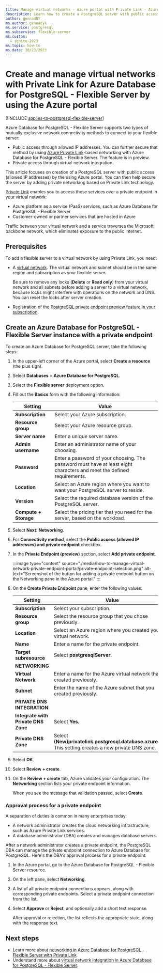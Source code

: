 ```yaml
---
title: Manage virtual networks - Azure portal with Private Link - Azure Database for PostgreSQL - Flexible Server
description: Learn how to create a PostgreSQL server with public access by using the Azure portal, and how to add private networking to the server based on Azure Private Link.
author: gennadNY
ms.author: gennadyk
ms.service: postgresql
ms.subservice: flexible-server
ms.custom:
  - ignite-2023
ms.topic: how-to
ms.date: 10/23/2023
---
```



# Create and manage virtual networks with Private Link for Azure Database for PostgreSQL - Flexible Server by using the Azure portal

[!INCLUDE [applies-to-postgresql-flexible-server](../includes/applies-to-postgresql-flexible-server.md)]

Azure Database for PostgreSQL - Flexible Server supports two types of mutually exclusive network connectivity methods to connect to your flexible server:

* Public access through allowed IP addresses. You can further secure that method by using [Azure Private Link](./concepts-networking-private-link.md)-based networking with Azure Database for PostgreSQL - Flexible Server. The feature is in preview.
* Private access through virtual network integration.

This article focuses on creation of a PostgreSQL server with public access (allowed IP addresses) by the using Azure portal. You can then help secure the server by adding private networking based on Private Link technology.

[Private Link](../../private-link/private-link-overview.md) enables you to access these services over a private endpoint in your virtual network:

* Azure platform as a service (PaaS) services, such as Azure Database for PostgreSQL - Flexible Server
* Customer-owned or partner services that are hosted in Azure

Traffic between your virtual network and a service traverses the Microsoft backbone network, which eliminates exposure to the public internet.

## Prerequisites

To add a flexible server to a virtual network by using Private Link, you need:

* A [virtual network](../../virtual-network/quick-create-portal.md#create-a-virtual-network). The virtual network and subnet should be in the same region and subscription as your flexible server.

  Be sure to remove any locks (**Delete** or **Read only**) from your virtual network and all subnets before adding a server to a virtual network, because locks might interfere with operations on the network and DNS. You can reset the locks after server creation.
* Registration of the [PostgreSQL private endpoint preview feature in your subscription](../../azure-resource-manager/management/preview-features.md).

## Create an Azure Database for PostgreSQL - Flexible Server instance with a private endpoint

To create an Azure Database for PostgreSQL server, take the following steps:

1. In the upper-left corner of the Azure portal, select **Create a resource** (the plus sign).

2. Select **Databases** > **Azure Database for PostgreSQL**.

3. Select the **Flexible server** deployment option.

4. Fill out the **Basics** form with the following information:

   |Setting |Value|
   |---------|------|
   |**Subscription**| Select your Azure subscription.|
   |**Resource group**| Select your Azure resource group.|
   |**Server name**| Enter a unique server name.|
   |**Admin username** |Enter an administrator name of your choosing.|
   |**Password**|Enter a password of your choosing. The password must have at least eight characters and meet the defined requirements.|
   |**Location**|Select an Azure region where you want to want your PostgreSQL server to reside.|
   |**Version**|Select the required database version of the PostgreSQL server.|
   |**Compute + Storage**|Select the pricing tier that you need for the server, based on the workload.|

5. Select **Next: Networking**.

6. For **Connectivity method**, select the **Public access (allowed IP addresses) and private endpoint** checkbox.

7. In the **Private Endpoint (preview)** section, select **Add private endpoint**.

    :::image type="content" source="./media/how-to-manage-virtual-network-private-endpoint-portal/private-endpoint-selection.png" alt-text="Screenshot of the button for adding a private endpoint button on the Networking pane in the Azure portal." :::
8. On the **Create Private Endpoint** pane, enter the following values:

   |Setting|Value|
   |---------|------|
   |**Subscription**| Select your subscription.|
   |**Resource group**| Select the resource group that you chose previously.|
   |**Location**|Select an Azure region where you created your virtual network.|
   |**Name**|Enter a name for the private endpoint.|
   |**Target subresource**|Select **postgresqlServer**.|
   |**NETWORKING**|
   |**Virtual Network**| Enter a name for the Azure virtual network that you created previously. |
   |**Subnet**|Enter the name of the Azure subnet that you created previously.|
   |**PRIVATE DNS INTEGRATION**|
   |**Integrate with Private DNS Zone**| Select **Yes**.|
   |**Private DNS Zone**| Select **(New)privatelink.postgresql.database.azure.com**. This setting creates a new private DNS zone.|

9. Select **OK**.

10. Select **Review + create**.

11. On the **Review + create** tab, Azure validates your configuration. The **Networking** section lists your private endpoint information.

    When you see the message that validation passed, select **Create**.

### Approval process for a private endpoint

A separation of duties is common in many enterprises today:

* A network administrator creates the cloud networking infrastructure, such as Azure Private Link services.
* A database administrator (DBA) creates and manages database servers.

After a network administrator creates a private endpoint, the PostgreSQL DBA can manage the private endpoint connection to Azure Database for PostgreSQL. Here's the DBA's approval process for a private endpoint:

1. In the Azure portal, go to the Azure Database for PostgreSQL - Flexible Server resource.

1. On the left pane, select **Networking**.

1. A list of all private endpoint connections appears, along with corresponding private endpoints. Select a private endpoint connection from the list.

1. Select **Approve** or **Reject**, and optionally add a short text response.

   After approval or rejection, the list reflects the appropriate state, along with the response text.

## Next steps

* Learn more about [networking in Azure Database for PostgreSQL - Flexible Server with Private Link](./concepts-networking-private-link.md).
* Understand more about [virtual network integration in Azure Database for PostgreSQL - Flexible Server](./concepts-networking-private.md).
